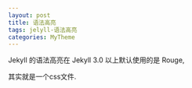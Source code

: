 ```yaml
---
layout: post
title: 语法高亮
tags: jelyll-语法高亮
categories: MyTheme
---
```



Jekyll 的语法高亮在 Jekyll 3.0 以上默认使用的是 Rouge,



其实就是一个css文件.